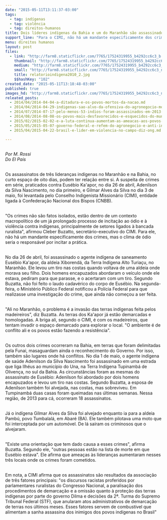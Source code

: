 ```yaml
---
date: "2015-05-11T13:11:37-03:00"
tags:
  - tag: indígenas
  - tag: violência
  - tag: direitos-humanos
title: Dois líderes indígenas da Bahia e um do Maranhão são assassinados
support_line: "Para o CIMI, não há um mandante especificamente dos crimes, mas o clima de ódio seria o responsável por incitar a prática."
menu: direitos humanos
layout: post
files:
  - link: "http://farm8.staticflickr.com/7765/17524319955_b4292cc6c3_b.jpg"
    thumbnail: "http://farm8.staticflickr.com/7765/17524319955_b4292cc6c3_t.jpg"
    medium: "http://farm8.staticflickr.com/7765/17524319955_b4292cc6c3_z.jpg"
    small: "http://farm8.staticflickr.com/7765/17524319955_b4292cc6c3_n.jpg"
    title: relatorioindigena2010_2.jpg
    $$hashKey: "102"
created_date: "2015-05-11T13:18:48-03:00"
published: true
images_hd: "http://farm8.staticflickr.com/7765/17524319955_b4292cc6c3_n.jpg"
releated_posts:
  - 2014/04/2014-04-04-a-ditadura-e-os-povos-mortos-da-nacao.md
  - 2014/04/2014-04-29-indigenas-sao-alvo-da-ofensiva-do-agronegocio-mostra-relatorio-da-cpt.md
  - 2014/07/2014-07-17-pelo-menos-53-indios-foram-assassinados-em-2013-diz-cimi.md
  - 2014/08/2014-08-08-os-povos-mais-desfavorecidos-e-esquecidos-do-mundo.md
  - 2015/02/2015-02-02-e-a-luta-continua-aumentam-as-ameacas-aos-povos-originarios-do-brasil.md
  - 2015/05/2015-05-07-governo-federal-e-refem-do-agronegocio-e-anti-indigena-denuncia-bispo-do-xingu.md
  - 2015/04/2015-04-22-brasil-e-lider-em-violencia-no-campo-diz-ong.md

---
```

<p><br />
<em>Por M. Rossi<br />
Do El Pa&iacute;s</em></p>

<p><br />
Os assassinatos de tr&ecirc;s lideran&ccedil;as ind&iacute;genas no Maranh&atilde;o e na Bahia, no curto espa&ccedil;o de oito dias, podem ter rela&ccedil;&atilde;o entre si. A suspeita de crimes em s&eacute;rie, praticados contra Eus&eacute;bio Ka&#39;apor, no dia 26 de abril, Adenilson da Silva Nascimento, no dia primeiro, e Gilmar Alves da Silva no dia 3 de maio, foi levantada pelo Conselho Indigenista Mission&aacute;rio (CIMI), entidade ligada &agrave; Confedera&ccedil;&atilde;o Nacional dos Bispos (CNBB).</p>

<p><br />
&quot;Os crimes n&atilde;o s&atilde;o fatos isolados, est&atilde;o dentro de um contexto macropol&iacute;tico de um j&aacute; prolongado processo de incita&ccedil;&atilde;o ao &oacute;dio e &agrave; viol&ecirc;ncia contra ind&iacute;genas, principalmente de setores ligados &agrave; bancada ruralista&quot;, afirmou Cleber Buzatto, secret&aacute;rio-executivo do CIMI. Para ele, n&atilde;o h&aacute; um mandante especificamente dos crimes, mas o clima de &oacute;dio seria o respons&aacute;vel por incitar a pr&aacute;tica.</p>

<p><br />
No dia 26 de abril, foi assassinado o agente ind&iacute;gena de saneamento Eus&eacute;bio Ka&#39;apor, da aldeia Xiborend&aacute;, da Terra Ind&iacute;gena Alto Turia&ccedil;u, no Maranh&atilde;o. Ele levou um tiro nas costas quando voltava de uma aldeia onde morava seu filho. Dois homens encapuzados abordaram o ve&iacute;culo onde ele estava, pediram para que parasse, e o acertaram com um tiro. Segundo Buzatta, n&atilde;o foi feito o laudo cadav&eacute;rico do corpo de Eus&eacute;bio. Na segunda-feira, o Minist&eacute;rio P&uacute;blico Federal notificou a Pol&iacute;cia Federal para que realizasse uma investiga&ccedil;&atilde;o do crime, que ainda n&atilde;o come&ccedil;ou a ser feita.</p>

<p><br />
&quot;Ali no Maranh&atilde;o, o problema &eacute; a invas&atilde;o das terras ind&iacute;genas feita pelos madeireiros&quot;, diz Buzatta. As terras dos Ka&#39;apor j&aacute; est&atilde;o demarcadas e homologadas. A briga ali, segundo o CIMI, &eacute; com os madeireiros, que tentam invadir o espa&ccedil;o demarcado para explorar o local. &quot;O ambiente &eacute; de conflito ali e os povos est&atilde;o fazendo a resist&ecirc;ncia&quot;.</p>

<p><br />
Os outros dois crimes ocorreram na Bahia, em terras que foram delimitadas pela Funai, masaguardam ainda o reconhecimento do Governo. Por isso, tamb&eacute;m s&atilde;o lugares onde h&aacute; conflitos. No dia 1 de maio, o agente ind&iacute;gena de sa&uacute;de Adenilson da Silva Nascimento foi assassinado em uma estrada que liga Ilh&eacute;us ao munic&iacute;pio do Una, na Terra Ind&iacute;gena Tupinamb&aacute; de Oliven&ccedil;a, no sul da Bahia. As circunst&acirc;ncias foram as mesmas do assassinato de Eus&eacute;bio: Adenilson foi abordado por dois homens encapuzados e levou um tiro nas costas. Segundo Buzatta, a esposa de Adenilson tamb&eacute;m foi alvejada, nas costas, mas sobreviveu. Em Tumpinamb&aacute; duas casas foram queimadas nas &uacute;ltimas semanas. Nessa regi&atilde;o, de 2013 para c&aacute;, ocorreram 18 assassinatos.</p>

<p><br />
J&aacute; o ind&iacute;gena Gilmar Alves da Silva foi alvejado enquanto ia para a aldeia Pamb&uacute;, povo Tumbalal&aacute;, em Abar&eacute; (BA). Ele tamb&eacute;m pilotava uma moto que foi interceptada por um autom&oacute;vel. De l&aacute; sa&iacute;ram os criminosos que o alvejaram.</p>

<p><br />
&quot;Existe uma orienta&ccedil;&atilde;o que tem dado causa a esses crimes&quot;, afirma Buzatta. Segundo ele, &quot;outras pessoas est&atilde;o na lista de morte em que Eus&eacute;bio estava&quot;. Ele afirma que amea&ccedil;as &agrave;s lideran&ccedil;as aumentaram nesses tr&ecirc;s locais onde os crimes foram cometidos.</p>

<p><br />
Em nota, a CIMI afirma que os assassinatos s&atilde;o resultados da associa&ccedil;&atilde;o de tr&ecirc;s fatores principais: &quot;os discursos racistas proferidos por parlamentares ruralistas do Congresso Nacional, a paralisa&ccedil;&atilde;o dos procedimentos de demarca&ccedil;&atilde;o e a omiss&atilde;o quanto &agrave; prote&ccedil;&atilde;o das terras ind&iacute;genas por parte do governo Dilma e decis&otilde;es da 2&ordf;. Turma do Supremo Tribunal Federal (STF), que anularam atos administrativos de demarca&ccedil;&atilde;o de terras nos &uacute;ltimos meses. Esses fatores servem de combust&iacute;vel que alimentam a sanha assassina dos inimigos dos povos ind&iacute;genas no Brasil&quot;</p>
